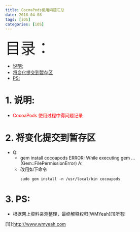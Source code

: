 ```yaml
---
title: CocoaPods使用问题汇总
date: 2018-04-08
tags: [iOS]
categories: [iOS]
---
```


<font size=20>目录：</font>
<!-- TOC -->

- [说明:](#%E8%AF%B4%E6%98%8E)
- [将变化提交到暂存区](#%E5%B0%86%E5%8F%98%E5%8C%96%E6%8F%90%E4%BA%A4%E5%88%B0%E6%9A%82%E5%AD%98%E5%8C%BA)
- [PS:](#ps)

<!-- /TOC -->
# 1. 说明:

* <font color=red>CocoaPods 使用过程中得问题记录</font>


# 2. 将变化提交到暂存区

*   Q:
    *   gem install cocoapods ERROR: While executing gem ... (Gem::FilePermissionError)
    A:
    *   改用如下命令
        ```
        sudo gem install -n /usr/local/bin cocoapods
        ```


# 3. PS:

* 根据网上资料亲测整理，最终解释权归[WMYeah][1]所有!


 [1]]:http://www.wmyeah.com
